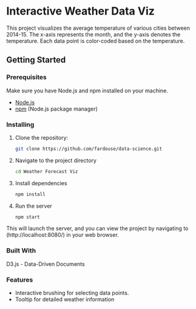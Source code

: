 # Interactive Weather Data Viz

This project visualizes the average temperature of various cities between 2014-15.
The x-axis represents the month, and the y-axis denotes the temperature. Each data 
point is color-coded based on the temperature.

## Getting Started

### Prerequisites

Make sure you have Node.js and npm installed on your machine.

- [Node.js](https://nodejs.org/)
- [npm](https://www.npmjs.com/) (Node.js package manager)

### Installing

1. Clone the repository:

   ```bash
   git clone https://github.com/fardouse/data-science.git

2. Navigate to the project directory
   
   ```bash
   cd Weather Forecast Viz

3. Install dependencies
   
   ```bash
   npm install

4. Run the server
   
   ```bash
   npm start

This will launch the server, and you can view the project by navigating to (http://localhost:8080/) in your web browser.

### Built With
D3.js - Data-Driven Documents


### Features
* Interactive brushing for selecting data points.
* Tooltip for detailed weather information
